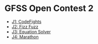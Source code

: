 # GFSS Open Contest 2

* [J1: CodeFights][]
* [J2: Fizz Fuzz][]
* [J3: Equation Solver][]
* [J4: Marathon][]

[J1: CodeFights]:      https://dmoj.ca/problem/gfssoc2j1
[J2: Fizz Fuzz]:       https://dmoj.ca/problem/gfssoc2j2
[J3: Equation Solver]: https://dmoj.ca/problem/gfssoc2j3
[J4: Marathon]:        https://dmoj.ca/problem/gfssoc2j4
